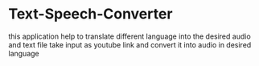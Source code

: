 # Text-Speech-Converter
this application help to translate different language into the desired audio and text file
take input as youtube link and convert it into audio in desired language
